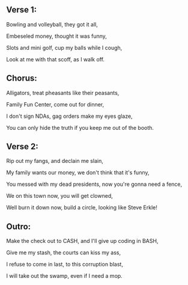 ## Verse 1:
Bowling and volleyball, they got it all,

Embeseled money, thought it was funny,

Slots and mini golf, cup my balls while I cough,

Look at me with that scoff, as I walk off.

## Chorus:
Alligators, treat pheasants like their peasants,

Family Fun Center, come out for dinner,

I don't sign NDAs, gag orders make my eyes glaze,

You can only hide the truth if you keep me out of the booth.

## Verse 2:
Rip out my fangs, and declain me slain,

My family wants our money, we don't think that it's funny,

You messed with my dead presidents, now you're gonna need a fence,

We on this town now, you will get clowned,

Well burn it down now, build a circle, looking like Steve Erkle!

## Outro:
Make the check out to CASH, and I'll give up coding in BASH,

Give me my stash, the courts can kiss my ass,

I refuse to come in last, to this corruption blast,

I will take out the swamp, even if I need a mop.
